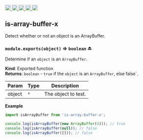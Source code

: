 <a href="https://travis-ci.org/Xotic750/is-array-buffer-x"
  title="Travis status">
<img
  src="https://travis-ci.org/Xotic750/is-array-buffer-x.svg?branch=master"
  alt="Travis status" height="18">
</a>
<a href="https://david-dm.org/Xotic750/is-array-buffer-x"
  title="Dependency status">
<img src="https://david-dm.org/Xotic750/is-array-buffer-x/status.svg"
  alt="Dependency status" height="18"/>
</a>
<a
  href="https://david-dm.org/Xotic750/is-array-buffer-x?type=dev"
  title="devDependency status">
<img src="https://david-dm.org/Xotic750/is-array-buffer-x/dev-status.svg"
  alt="devDependency status" height="18"/>
</a>
<a href="https://badge.fury.io/js/is-array-buffer-x"
  title="npm version">
<img src="https://badge.fury.io/js/is-array-buffer-x.svg"
  alt="npm version" height="18">
</a>
<a href="https://www.jsdelivr.com/package/npm/is-array-buffer-x"
  title="jsDelivr hits">
<img src="https://data.jsdelivr.com/v1/package/npm/is-array-buffer-x/badge?style=rounded"
  alt="jsDelivr hits" height="18">
</a>

<a name="module_is-array-buffer-x"></a>

## is-array-buffer-x

Detect whether or not an object is an ArrayBuffer.

<a name="exp_module_is-array-buffer-x--module.exports"></a>

### `module.exports(object)` ⇒ <code>boolean</code> ⏏

Determine if an `object` is an `ArrayBuffer`.

**Kind**: Exported function  
**Returns**: <code>boolean</code> - `true` if the `object` is an `ArrayBuffer`,
else false`.

| Param  | Type            | Description         |
| ------ | --------------- | ------------------- |
| object | <code>\*</code> | The object to test. |

**Example**

```js
import isArrayBuffer from 'is-array-buffer-x';

console.log(isArrayBuffer(new ArrayBuffer(4))); // true
console.log(isArrayBuffer(null)); // false
console.log(isArrayBuffer([])); // false
```
